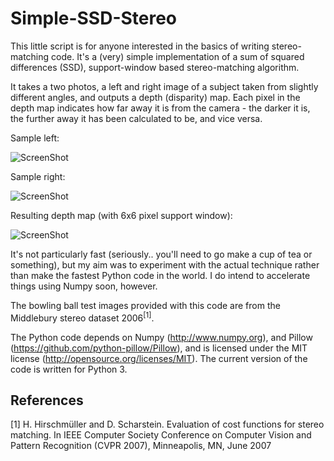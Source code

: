 Simple-SSD-Stereo
=================

This little script is for anyone interested in the basics of writing stereo-matching code. It's a (very) simple implementation of a sum of squared differences (SSD), support-window based stereo-matching algorithm.

It takes a two photos, a left and right image of a subject taken from slightly different angles, and outputs a depth (disparity) map. Each pixel in the depth map indicates how far away it is from the camera - the darker it is, the further away it has been calculated to be, and vice versa.

Sample left:

![ScreenShot](https://raw.github.com/davechristian/Simple-SSD-Stereo/master/view0.png)

Sample right:

![ScreenShot](https://raw.github.com/davechristian/Simple-SSD-Stereo/master/view1.png)

Resulting depth map (with 6x6 pixel support window):

![ScreenShot](https://raw.github.com/davechristian/Simple-SSD-Stereo/master/depth.png)

It's not particularly fast (seriously.. you'll need to go make a cup of tea or something), but my aim was to experiment with the actual technique rather than make the fastest Python code in the world. I do intend to accelerate things using Numpy soon, however.

The bowling ball test images provided with this code are from the Middlebury stereo dataset 2006<sup>[1]</sup>.

The Python code depends on Numpy (http://www.numpy.org), and Pillow (https://github.com/python-pillow/Pillow), and is licensed under the MIT license (http://opensource.org/licenses/MIT). The current version of the code is written for Python 3.

References
----------
[1] H. Hirschmüller and D. Scharstein. Evaluation of cost functions for stereo matching.
In IEEE Computer Society Conference on Computer Vision and Pattern Recognition (CVPR 2007), Minneapolis, MN, June 2007
